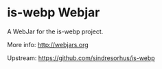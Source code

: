is-webp Webjar
===============

A WebJar for the is-webp project.

More info: http://webjars.org

Upstream: https://github.com/sindresorhus/is-webp
